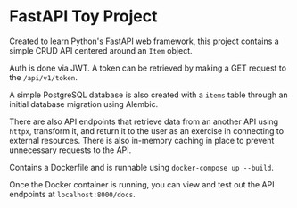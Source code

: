 # FastAPI Toy Project

Created to learn Python's FastAPI web framework, this project contains a simple CRUD API centered around an `Item` object.

Auth is done via JWT. A token can be retrieved by making a GET request to the `/api/v1/token`.

A simple PostgreSQL database is also created with a `items` table through an initial database migration using Alembic.

There are also API endpoints that retrieve data from an another API using `httpx`, transform it, and return it to the user as an exercise in connecting to external resources. There is also in-memory caching in place to prevent unnecessary requests to the API.

Contains a Dockerfile and is runnable using `docker-compose up --build`.

Once the Docker container is running, you can view and test out the API endpoints at `localhost:8000/docs`.
